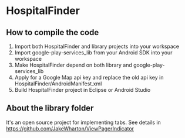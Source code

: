 # HospitalFinder

## How to compile the code
1. Import both HospitalFinder and library projects into your workspace
2. Import google-play-services_lib from your Android SDK into your workspace
3. Make HospitalFinder depend on both library and google-play-services_lib
4. Apply for a Google Map api key and replace the old api key in HospitalFinder/AndroidManifest.xml
5. Build HospitalFinder project in Eclipse or Android Studio

## About the library folder
It's an open source project for implementing tabs.
See details in https://github.com/JakeWharton/ViewPagerIndicator

